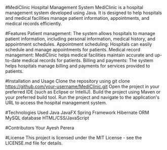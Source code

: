 #MediClinic Hospital Management System
MediClinic is a hospital management system developed using Java. It is designed to help hospitals and medical facilities manage patient information, appointments, and medical records efficiently.

#Features
Patient management: The system allows hospitals to manage patient information, including personal information, medical history, and appointment schedules.
Appointment scheduling: Hospitals can easily schedule and manage appointments for patients.
Medical record management: MediClinic helps medical facilities maintain accurate and up-to-date medical records for patients.
Billing and payments: The system helps hospitals manage billing and payments for services provided to patients.

#Installation and Usage
Clone the repository using git clone https://github.com/your-username/MediClinic.git
Open the project in your preferred IDE (such as Eclipse or IntelliJ).
Build the project using Maven or your preferred build tool.
Run the project and navigate to the application's URL to access the hospital management system.

#Technologies Used
Java
JavaFX
Spring Framework
Hibernate ORM
MySQL database
HTML/CSS/JavaScript

#Contributors
Your Ayesh Perera


#License
This project is licensed under the MIT License - see the LICENSE.md file for details.
